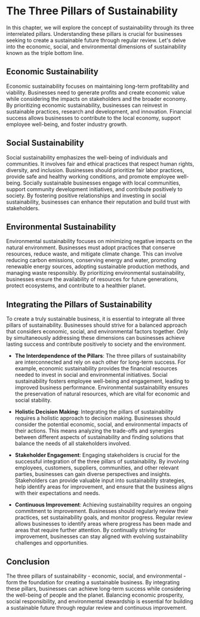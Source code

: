 The Three Pillars of Sustainability
============================================

In this chapter, we will explore the concept of sustainability through its three interrelated pillars. Understanding these pillars is crucial for businesses seeking to create a sustainable future through regular review. Let's delve into the economic, social, and environmental dimensions of sustainability known as the triple bottom line.

Economic Sustainability
-----------------------

Economic sustainability focuses on maintaining long-term profitability and viability. Businesses need to generate profits and create economic value while considering the impacts on stakeholders and the broader economy. By prioritizing economic sustainability, businesses can reinvest in sustainable practices, research and development, and innovation. Financial success allows businesses to contribute to the local economy, support employee well-being, and foster industry growth.

Social Sustainability
---------------------

Social sustainability emphasizes the well-being of individuals and communities. It involves fair and ethical practices that respect human rights, diversity, and inclusion. Businesses should prioritize fair labor practices, provide safe and healthy working conditions, and promote employee well-being. Socially sustainable businesses engage with local communities, support community development initiatives, and contribute positively to society. By fostering positive relationships and investing in social sustainability, businesses can enhance their reputation and build trust with stakeholders.

Environmental Sustainability
----------------------------

Environmental sustainability focuses on minimizing negative impacts on the natural environment. Businesses must adopt practices that conserve resources, reduce waste, and mitigate climate change. This can involve reducing carbon emissions, conserving energy and water, promoting renewable energy sources, adopting sustainable production methods, and managing waste responsibly. By prioritizing environmental sustainability, businesses ensure the availability of resources for future generations, protect ecosystems, and contribute to a healthier planet.

Integrating the Pillars of Sustainability
-----------------------------------------

To create a truly sustainable business, it is essential to integrate all three pillars of sustainability. Businesses should strive for a balanced approach that considers economic, social, and environmental factors together. Only by simultaneously addressing these dimensions can businesses achieve lasting success and contribute positively to society and the environment.

* **The Interdependence of the Pillars**: The three pillars of sustainability are interconnected and rely on each other for long-term success. For example, economic sustainability provides the financial resources needed to invest in social and environmental initiatives. Social sustainability fosters employee well-being and engagement, leading to improved business performance. Environmental sustainability ensures the preservation of natural resources, which are vital for economic and social stability.

* **Holistic Decision Making**: Integrating the pillars of sustainability requires a holistic approach to decision making. Businesses should consider the potential economic, social, and environmental impacts of their actions. This means analyzing the trade-offs and synergies between different aspects of sustainability and finding solutions that balance the needs of all stakeholders involved.

* **Stakeholder Engagement**: Engaging stakeholders is crucial for the successful integration of the three pillars of sustainability. By involving employees, customers, suppliers, communities, and other relevant parties, businesses can gain diverse perspectives and insights. Stakeholders can provide valuable input into sustainability strategies, help identify areas for improvement, and ensure that the business aligns with their expectations and needs.

* **Continuous Improvement**: Achieving sustainability requires an ongoing commitment to improvement. Businesses should regularly review their practices, set sustainability goals, and monitor progress. Regular review allows businesses to identify areas where progress has been made and areas that require further attention. By continually striving for improvement, businesses can stay aligned with evolving sustainability challenges and opportunities.

Conclusion
----------

The three pillars of sustainability - economic, social, and environmental - form the foundation for creating a sustainable business. By integrating these pillars, businesses can achieve long-term success while considering the well-being of people and the planet. Balancing economic prosperity, social responsibility, and environmental stewardship is essential for building a sustainable future through regular review and continuous improvement.
